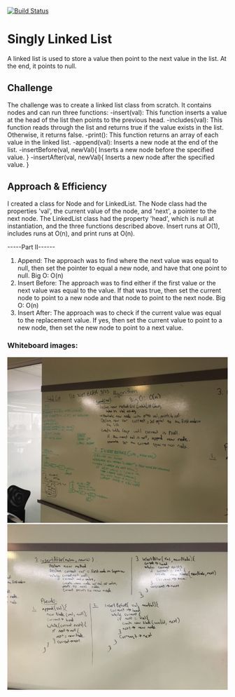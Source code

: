 [![Build Status](https://www.travis-ci.com/ChristopherKnightMerritt/data-structures-and-algorithms.svg?branch=master)](https://www.travis-ci.com/ChristopherKnightMerritt/data-structures-and-algorithms)

# Singly Linked List
A linked list is used to store a value then point to the next value in the list. At the end, it points to null.

## Challenge
The challenge was to create a linked list class from scratch. It contains nodes and can run three functions: 
-insert(val):
    This function inserts a value at the head of the list then points to the previous head.
-includes(val):
    This function reads through the list and returns true if the value exists in the list. Otherwise, it returns false.
-print():
    This function returns an array of each value in the linked list.
-append(val):
    Inserts a new node at the end of the list.
-insertBefore(val, newVal){
    Inserts a new node before the specified value.
}
-insertAfter(val, newVal){
    Inserts a new node after the specified value.
}

## Approach & Efficiency
<!-- What approach did you take? Why? What is the Big O space/time for this approach? -->
I created a class for Node and for LinkedList.
The Node class had the properties 'val', the current value of the node, and 'next', a pointer to the next node.
The LinkedList class had the property 'head', which is null at instantiation, and the three functions described above.
Insert runs at O(1), includes runs at O(n), and print runs at O(n).

-----Part II------
1. Append:
    The approach was to find where the next value was equal to null, then set the pointer to equal a new node, and have that one point to null.
    Big O: O(n)
2. Insert Before:
    The approach was to find either if the first value or the next value was equal to the value. If that was true, then set the current node to point to a new node and that node to point to the next node.
    Big O: O(n)
3. Insert After:
    The approach was to check if the current value was equal to the replacement value. If yes, then set the current value to point to a new node, then set the new node to point to a next value.

### Whiteboard images:
![IMG1](../../assets/linkedlist2pt1.jpg)
![IMG2](../../assets/linkedlist2pt2.jpg)

